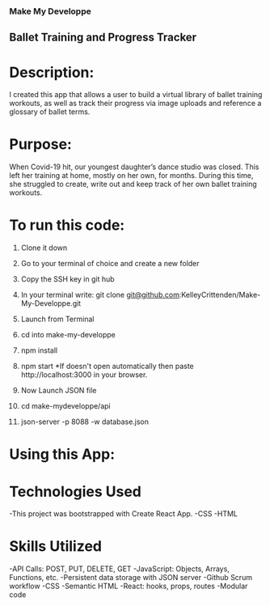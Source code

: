 ### Make My Developpe


## Ballet Training and Progress Tracker

# Description: 
  I created this app that allows a user to build a virtual library of ballet training workouts, as well as track their progress via image uploads and reference a glossary of ballet terms.

# Purpose:
  When Covid-19 hit, our youngest daughter’s dance studio was closed. This left her training at home, mostly on her own, for months. During this time, she struggled to create, write out and keep track of her own ballet training workouts. 


# To run this code:
  1. Clone it down

  2. Go to your terminal of choice and create a new folder
  
  3. Copy the SSH key in git hub
  
  4. In your terminal write: git clone git@github.com:KelleyCrittenden/Make-My-Developpe.git

  5. Launch from Terminal

  6. cd into make-my-developpe

  7. npm install

  8. npm start *If doesn't open automatically then paste http://localhost:3000 in your browser.

  9. Now Launch JSON file

  10. cd make-mydeveloppe/api

  11. json-server -p 8088 -w database.json

# Using this App:


# Technologies Used
-This project was bootstrapped with Create React App.
-CSS
-HTML

# Skills Utilized
  -API Calls: POST, PUT, DELETE, GET
  -JavaScript: Objects, Arrays, Functions, etc.
  -Persistent data storage with JSON server
  -Github Scrum workflow
  -CSS
  -Semantic HTML
  -React: hooks, props, routes
  -Modular code


